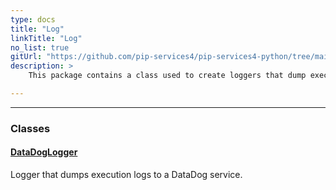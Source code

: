 ```yaml
---
type: docs
title: "Log"
linkTitle: "Log"
no_list: true
gitUrl: "https://github.com/pip-services4/pip-services4-python/tree/main/pip-services4-elasticsearch-python"
description: >
    This package contains a class used to create loggers that dump execution logs to a DataDog service.

---
```

---


<div class="module-body"> 

### Classes

#### [DataDogLogger](datadog_logger)
Logger that dumps execution logs to a DataDog service.


</div>

